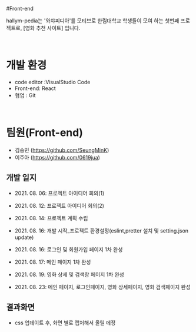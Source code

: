 #Front-end <br>

hallym-pedia는 '와챠피디아'를 모티브로 한림대학교 학생들이 모여 하는 첫번째 프로젝트로, [영화 추천 사이트] 입니다. <br>


<br>

# 개발 환경 
- code editor :VisualStudio Code
- Front-end: React
- 협업 : Git

<br>

# 팀원(Front-end)
- 김승민 (https://github.com/SeungMinK)
- 이주아 (https://github.com/0619jua)


## 개발 일지

- 2021\. 08. 06: 프로젝트 아이디어 회의(1)

- 2021\. 08. 12: 프로젝트 아이디어 회의(2)

- 2021\. 08. 14: 프로젝트 계획 수립 

- 2021\. 08. 16: 개발 시작_프로젝트 환경설정(eslint,pretter 설치 및 setting.json update)

- 2021\. 08. 16: 로그인 및 회원가입 페이지 1차 완성
 
- 2021\. 08. 17: 메인 페이지 1차 완성

- 2021\. 08. 19: 영화 상세 및 검색창 페이지 1차 완성

- 2021\. 08. 23: 메인 페이지, 로그인페이지, 영화 상세페이지, 영화 검색페이지 완성

## 결과화면

- css 업데이트 후, 화면 별로 캡처해서 올릴 에정








